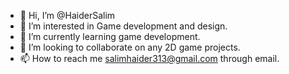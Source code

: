 - 👋 Hi, I’m @HaiderSalim
- 👀 I’m interested in Game development and design.
- 🌱 I’m currently learning game development.
- 💞️ I’m looking to collaborate on any 2D game projects.
- 📫 How to reach me salimhaider313@gmail.com through email.

<!---
HaiderSalim/HaiderSalim is a ✨ special ✨ repository because its `README.md` (this file) appears on your GitHub profile.
You can click the Preview link to take a look at your changes.
--->
